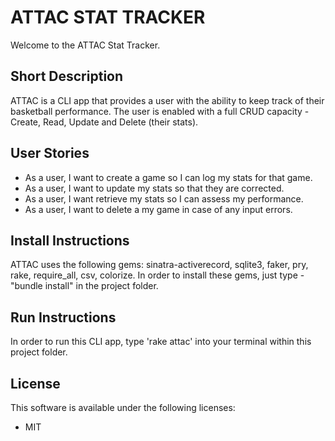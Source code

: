 # ATTAC STAT TRACKER

Welcome to the ATTAC Stat Tracker.

## Short Description
ATTAC is a CLI app that provides a user with the ability to keep track of their basketball performance. The user is enabled with a full CRUD capacity - Create, Read, Update and Delete (their stats).

## User Stories
- As a user, I want to create a game so I can log my stats for that game.
- As a user, I want to update my stats so that they are corrected.
- As a user, I want retrieve my stats so I can assess my performance.
- As a user, I want to delete a my game in case of any input errors.

## Install Instructions
ATTAC uses the following gems: sinatra-activerecord, sqlite3, faker, pry, rake, require_all, csv, colorize. In order to install these gems, just type - "bundle install" in the project folder.

## Run Instructions
In order to run this CLI app, type 'rake attac' into your terminal within this project folder.

## License
This software is available under the following licenses:
 * MIT
